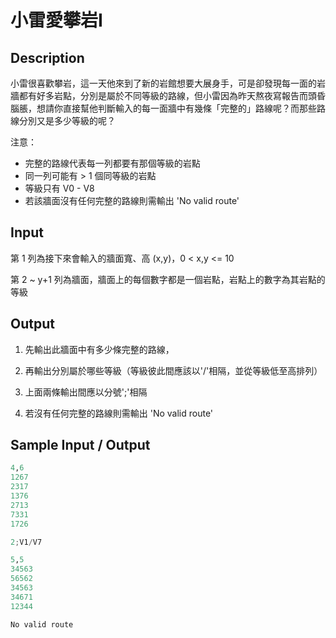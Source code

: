 # 小雷愛攀岩I

## Description

小雷很喜歡攀岩，這一天他來到了新的岩館想要大展身手，可是卻發現每一面的岩牆都有好多岩點，分別是屬於不同等級的路線，但小雷因為昨天熬夜寫報告而頭昏腦脹，想請你直接幫他判斷輸入的每一面牆中有幾條「完整的」路線呢？而那些路線分別又是多少等級的呢？

注意：

- 完整的路線代表每一列都要有那個等級的岩點
- 同一列可能有 > 1 個同等級的岩點
- 等級只有 V0 - V8
- 若該牆面沒有任何完整的路線則需輸出 'No valid route'

## Input

第 1 列為接下來會輸入的牆面寬、高 (x,y)，0 < x,y <= 10

第 2 ~ y+1 列為牆面，牆面上的每個數字都是一個岩點，岩點上的數字為其岩點的等級

## Output

1. 先輸出此牆面中有多少條完整的路線，

2. 再輸出分別屬於哪些等級（等級彼此間應該以'/'相隔，並從等級低至高排列）

3. 上面兩條輸出間應以分號';'相隔

4. 若沒有任何完整的路線則需輸出 'No valid route'

## Sample Input / Output

```py
4,6
1267
2317
1376
2713
7331
1726

2;V1/V7
```
```py
5,5
34563
56562
34563
34671
12344

No valid route
```